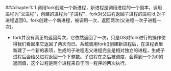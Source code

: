 ###chapter1:
1.调用fork创建一个新进程，新进程是调用进程的一个副本，调用进程为&quot;父进程&quot;，创建的进程为“子进程”，fork对父进程返回子进程的进程id,对子进程返回0。fork创建一个新进程，被调用一次，返回两次(父进程一次子进程一次)。
* fork并没有真正的返回两次，它依然返回了一次，只是OS对fork进行的操作使得我们看起来它返回了两次而已。系统调用fork()创建新进程后，在进程表里新建了一个新的表项，生成的子进程志父进程完全是相对独立的进程，生成子进程后会给父进程返回一个下整数。子进程在之后被调度，会得到一个为0的返回&#20540;，这个过程是两个进程来自于同一程序的两次执行。